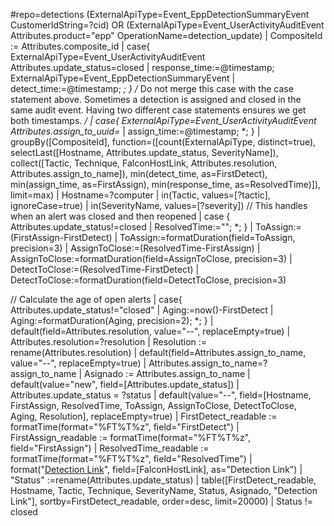 #repo=detections (ExternalApiType=Event_EppDetectionSummaryEvent CustomerIdString=?cid) OR (ExternalApiType=Event_UserActivityAuditEvent Attributes.product="epp" OperationName=detection_update)
| CompositeId := Attributes.composite_id
| case{
ExternalApiType=Event_UserActivityAuditEvent Attributes.update_status=closed | response_time:=@timestamp;
ExternalApiType=Event_EppDetectionSummaryEvent | detect_time:=@timestamp;
*;
}
/* Do not merge this case with the case statement above. Sometimes a detection is assigned and closed in
   the same audit event. Having two different case statements ensures we get both timestamps. */ 
| case{
ExternalApiType=Event_UserActivityAuditEvent Attributes.assign_to_uuid=* | assign_time:=@timestamp;
*;
}
| groupBy([CompositeId], function=([count(ExternalApiType, distinct=true), selectLast([Hostname, Attributes.update_status, SeverityName]), collect([Tactic, Technique, FalconHostLink, Attributes.resolution, Attributes.assign_to_name]), min(detect_time, as=FirstDetect), min(assign_time, as=FirstAssign), min(response_time, as=ResolvedTime)]), limit=max)
| Hostname=?computer
| in(Tactic, values=[?tactic], ignoreCase=true)
| in(SeverityName, values=[?severity])
// This handles when an alert was closed and then reopened
| case {
Attributes.update_status!=closed | ResolvedTime:="";
*;
}
| ToAssign:=(FirstAssign-FirstDetect) | ToAssign:=formatDuration(field=ToAssign, precision=3)
| AssignToClose:=(ResolvedTime-FirstAssign) | AssignToClose:=formatDuration(field=AssignToClose, precision=3)
| DetectToClose:=(ResolvedTime-FirstDetect) | DetectToClose:=formatDuration(field=DetectToClose, precision=3)

// Calculate the age of open alerts
| case{
    Attributes.update_status!="closed" | Aging:=now()-FirstDetect | Aging:=formatDuration(Aging, precision=2);
    *;
}
| default(field=Attributes.resolution, value="--", replaceEmpty=true) 
| Attributes.resolution=?resolution
| Resolution := rename(Attributes.resolution)
| default(field=Attributes.assign_to_name, value="--", replaceEmpty=true)
| Attributes.assign_to_name=?assign_to_name
| Asignado := Attributes.assign_to_name
| default(value="new", field=[Attributes.update_status])
| Attributes.update_status = ?status
| default(value="--", field=[Hostname, FirstAssign, ResolvedTime, ToAssign, AssignToClose, DetectToClose, Aging, Resolution], replaceEmpty=true)
| FirstDetect_readable := formatTime(format="%FT%T%z", field="FirstDetect")
| FirstAssign_readable := formatTime(format="%FT%T%z", field="FirstAssign")
| ResolvedTime_readable := formatTime(format="%FT%T%z", field="ResolvedTime")
| format("[Detection Link](%s)", field=[FalconHostLink], as="Detection Link")
| "Status" :=rename(Attributes.update_status)
| table([FirstDetect_readable, Hostname, Tactic, Technique, SeverityName, Status, Asignado, "Detection Link"], sortby=FirstDetect_readable, order=desc, limit=20000)
| Status != closed